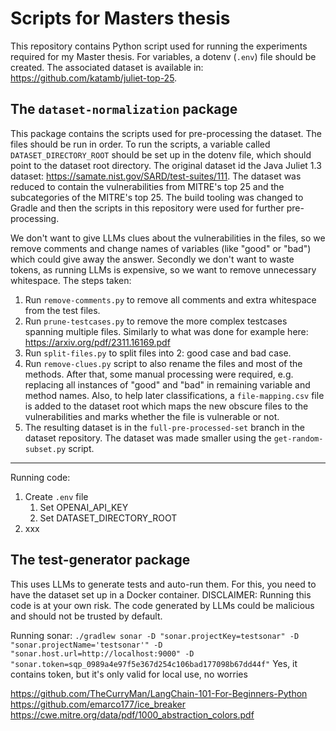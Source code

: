 # Scripts for Masters thesis
This repository contains Python script used for running the experiments required for my Master thesis.
For variables, a dotenv (`.env`) file should be created.
The associated dataset is available in: https://github.com/katamb/juliet-top-25.

## The `dataset-normalization` package
This package contains the scripts used for pre-processing the dataset. The files should be run in order.
To run the scripts, a variable called `DATASET_DIRECTORY_ROOT` should be set up in the dotenv file, which should point to the dataset root directory.
The original dataset id the Java Juliet 1.3 dataset: https://samate.nist.gov/SARD/test-suites/111.
The dataset was reduced to contain the vulnerabilities from MITRE's top 25 and the subcategories of the MITRE's top 25.
The build tooling was changed to Gradle and then the scripts in this repository were used for further pre-processing.

We don't want to give LLMs clues about the vulnerabilities in the files, so we remove comments and change names of variables (like "good" or "bad") which could give away the answer.
Secondly we don't want to waste tokens, as running LLMs is expensive, so we want to remove unnecessary whitespace. The steps taken:
1. Run `remove-comments.py` to remove all comments and extra whitespace from the test files.
2. Run `prune-testcases.py` to remove the more complex testcases spanning multiple files. Similarly to what was done for example here: https://arxiv.org/pdf/2311.16169.pdf
3. Run `split-files.py` to split files into 2: good case and bad case.
4. Run `remove-clues.py` script to also rename the files and most of the methods.
   After that, some manual processing were required, e.g.
   replacing all instances of "good" and "bad" in remaining variable and method names.
   Also, to help later classifications, a `file-mapping.csv` file is added to the dataset root which maps the new obscure files
   to the vulnerabilities and marks whether the file is vulnerable or not.
5. The resulting dataset is in the `full-pre-processed-set` branch in the dataset repository. 
   The dataset was made smaller using the `get-random-subset.py` script.

---

Running code:
1. Create `.env` file
   1. Set OPENAI_API_KEY
   2. Set DATASET_DIRECTORY_ROOT
2. xxx

## The test-generator package
This uses LLMs to generate tests and auto-run them. For this, you need to have the dataset set up in a Docker container.
DISCLAIMER: Running this code is at your own risk. The code generated by LLMs could be malicious and should not be trusted by default.


Running sonar: `./gradlew sonar -D "sonar.projectKey=testsonar" -D "sonar.projectName='testsonar'" -D "sonar.host.url=http://localhost:9000" -D "sonar.token=sqp_0989a4e97f5e367d254c106bad177098b67dd44f"`
Yes, it contains token, but it's only valid for local use, no worries


https://github.com/TheCurryMan/LangChain-101-For-Beginners-Python
https://github.com/emarco177/ice_breaker
https://cwe.mitre.org/data/pdf/1000_abstraction_colors.pdf